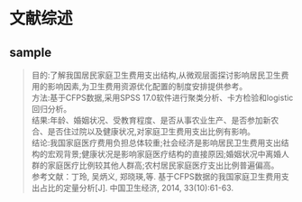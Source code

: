 # 文献综述  
## sample  
>目的:了解我国居民家庭卫生费用支出结构,从微观层面探讨影响居民卫生费用的影响因素,为卫生费用资源优化配置的制度安排提供参考。  
>方法:基于CFPS数据,采用SPSS 17.0软件进行聚类分析、卡方检验和logistic回归分析。  
>结果:年龄、婚姻状况、受教育程度、是否从事农业生产、是否参加新农合、是否住过院以及健康状况,对家庭卫生费用支出比例有影响。  
>结论:我国家庭医疗费用负担总体较重;社会经济是影响居民卫生费用支出结构的宏观背景;健康状况是影响家庭医疗结构的直接原因;婚姻状况中离婚人群的家庭医疗比例较其他人群高;农村居民家庭医疗支出比例普遍偏高。   
>参考文献：丁玲, 吴炳义, 郑晓瑛,等. 基于CFPS数据的我国家庭卫生费用支出占比的定量分析[J]. 中国卫生经济, 2014, 33(10):61-63.

